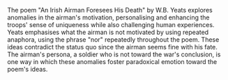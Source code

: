 The poem "An Irish Airman Foresees His Death" by W.B. Yeats explores anomalies in the airman's motivation, personalising and enhancing the troops' sense of uniqueness while also challenging human experiences. Yeats emphasises what the airman is not motivated by using repeated anaphora, using the phrase "nor" repeatedly throughout the poem. These ideas contradict the status quo since the airman seems fine with his fate. The airman's persona, a soldier who is not  toward the war's conclusion, is one way in which these anomalies foster paradoxical emotion toward the poem's ideas.